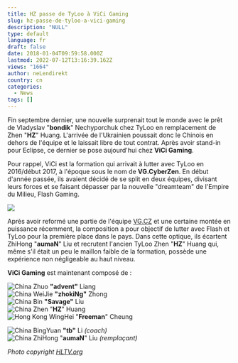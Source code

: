 ```yaml
---
title: HZ passe de TyLoo à ViCi Gaming
slug: hz-passe-de-tyloo-a-vici-gaming
description: "NULL"
type: default
language: fr
draft: false
date: 2018-01-04T09:59:58.000Z
lastmod: 2022-07-12T13:16:39.162Z
views: "1664"
author: neLendirekt
country: cn
categories:
  - News
tags: []
---
```

Fin septembre dernier, une nouvelle surprenait tout le monde avec le prêt de Vladyslav "**bondik**" Nechyporchuk chez TyLoo en remplacement de Zhen "**HZ**" Huang. L'arrivée de l'Ukrainien poussait donc le Chinois en dehors de l'équipe et le laissait libre de tout contrat. Après avoir stand-in pour Eclipse, ce dernier se pose aujourd'hui chez **ViCi Gaming**.

Pour rappel, ViCi est la formation qui arrivait à lutter avec TyLoo en 2016/début 2017, à l'époque sous le nom de **VG.CyberZen**. En début d'année passée, ils avaient décidé de se split en deux équipes, divisant leurs forces et se faisant dépasser par la nouvelle "dreamteam" de l'Empire du Milieu, Flash Gaming. 

![](/images/articles/5a4df6967ff9e/images/1XM436FKSaSpvzOBFbqNwjZyBXzPLucAfEXl0deW.jpeg)

Après avoir reformé une partie de l'équipe [VG.CZ](https://VG.CZ) et une certaine montée en puissance récemment, la composition a pour objectif de lutter avec Flash et TyLoo pour la première place dans le pays. Dans cette optique, ils écartent ZhiHong "**aumaN**" Liu et recrutent l'ancien TyLoo Zhen "**HZ**" Huang qui, même s'il était un peu le maillon faible de la formation, possède une expérience non négligeable au haut niveau.

**ViCi Gaming** est maintenant composé de : 

![China](/images/countries/cn.svg)⁠ Zhuo **"advent"** Liang  
![China](/images/countries/cn.svg)⁠ WeiJie **"zhokiNg"** Zhong  
![China](/images/countries/cn.svg)⁠ Bin **"Savage"** Liu  
![China](/images/countries/cn.svg)⁠ Zhen "**HZ**" Huang  
![Hong Kong](/images/countries/hk.svg)⁠ WingHei "**Freeman**" Cheung

![China](/images/countries/cn.svg)⁠ BingYuan **"tb"** Li _(coach)_  
![China](/images/countries/cn.svg)⁠ ZhiHong "**aumaN**" Liu _(remplaçant)_

_Photo copyright [](https://HLTV.org)[](https://HLTV.org)[](https://HLTV.org)[](https://HLTV.org)[](https://HLTV.org)[](https://HLTV.org)[HLTV.org](https://HLTV.org)_
